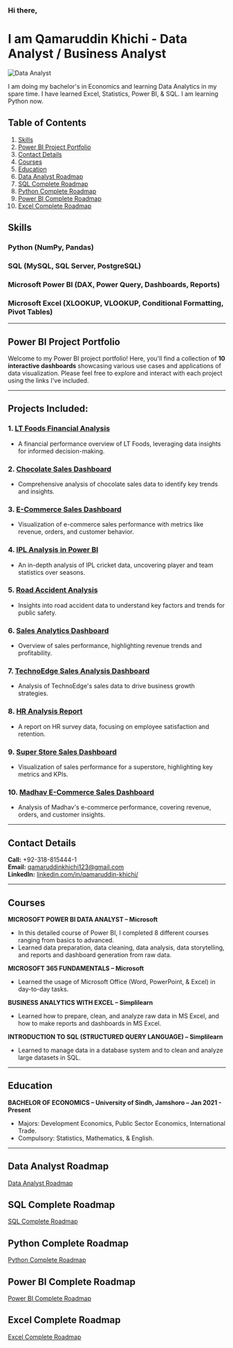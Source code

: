 ### Hi there, 

# I am Qamaruddin Khichi - Data Analyst / Business Analyst

![Data Analyst](https://github.com/user-attachments/assets/052495eb-5c2a-4ab6-99a1-3bf8c92c7ec7)

I am doing my bachelor's in Economics and learning Data Analytics in my spare time. I have learned Excel, Statistics, Power BI, & SQL. I am learning Python now.

## Table of Contents

1. [Skills](#skills)
2. [Power BI Project Portfolio](#power-bi-project-portfolio)
3. [Contact Details](#contact-details)
4. [Courses](#courses)
5. [Education](#education)
6. [Data Analyst Roadmap](#data-analyst-roadmap)
7. [SQL Complete Roadmap](#sql-complete-roadmap)
8. [Python Complete Roadmap](#python-complete-roadmap)
9. [Power BI Complete Roadmap](#power-bi-complete-roadmap)
10. [Excel Complete Roadmap](#excel-complete-roadmap)


## Skills

### Python (NumPy, Pandas)
### SQL (MySQL, SQL Server, PostgreSQL)
### Microsoft Power BI (DAX, Power Query, Dashboards, Reports)
### Microsoft Excel (XLOOKUP, VLOOKUP, Conditional Formatting, Pivot Tables)

---

## Power BI Project Portfolio

Welcome to my Power BI project portfolio! Here, you'll find a collection of **10 interactive dashboards** showcasing various use cases and applications of data visualization. Please feel free to explore and interact with each project using the links I've included.

---

## Projects Included:

### 1. [LT Foods Financial Analysis](https://app.powerbi.com/view?r=eyJrIjoiMTAxZmM2YTctNzE3NS00MWU5LWE1MmYtNTBkMTdlMjFlODkwIiwidCI6IjU0MTM4MTA5LTNiOGEtNDMzNy1hYzk2LTY4ZDE4ODM0NmNhOCIsImMiOjl9)
   - A financial performance overview of LT Foods, leveraging data insights for informed decision-making.

### 2. [Chocolate Sales Dashboard](https://app.powerbi.com/view?r=eyJrIjoiOWY5OTA3YmUtMzEzNi00MTEzLWI0MTctYTAzZmI2OTgxZGQ3IiwidCI6IjU0MTM4MTA5LTNiOGEtNDMzNy1hYzk2LTY4ZDE4ODM0NmNhOCIsImMiOjl9)
   - Comprehensive analysis of chocolate sales data to identify key trends and insights.

### 3. [E-Commerce Sales Dashboard](https://app.powerbi.com/view?r=eyJrIjoiMTI1YjRiYmEtMGMzNy00ZWU3LWEzOWMtMzc2MjQ5MTI4ZjI4IiwidCI6IjU0MTM4MTA5LTNiOGEtNDMzNy1hYzk2LTY4ZDE4ODM0NmNhOCIsImMiOjl9)
   - Visualization of e-commerce sales performance with metrics like revenue, orders, and customer behavior.

### 4. [IPL Analysis in Power BI](https://app.powerbi.com/view?r=eyJrIjoiMzUxOTIwMDEtNjk0ZS00OWMxLTkzZTktNDY4ZDQ1ZWFkNjY3IiwidCI6IjU0MTM4MTA5LTNiOGEtNDMzNy1hYzk2LTY4ZDE4ODM0NmNhOCIsImMiOjl9)
   - An in-depth analysis of IPL cricket data, uncovering player and team statistics over seasons.

### 5. [Road Accident Analysis](https://app.powerbi.com/view?r=eyJrIjoiM2VjMzNmMDYtNzg4YS00YTFlLTkxMjAtY2Y3NjFkYjg3YTZjIiwidCI6IjU0MTM4MTA5LTNiOGEtNDMzNy1hYzk2LTY4ZDE4ODM0NmNhOCIsImMiOjl9)
   - Insights into road accident data to understand key factors and trends for public safety.

### 6. [Sales Analytics Dashboard](https://app.powerbi.com/view?r=eyJrIjoiNjJiZWU1NTEtMmI0NC00ZjMxLWEzMmQtYTE0M2QwZGMyZmUzIiwidCI6IjU0MTM4MTA5LTNiOGEtNDMzNy1hYzk2LTY4ZDE4ODM0NmNhOCIsImMiOjl9)
   - Overview of sales performance, highlighting revenue trends and profitability.

### 7. [TechnoEdge Sales Analysis Dashboard](https://app.powerbi.com/view?r=eyJrIjoiZmM4YWI1YWQtNDc1ZC00NDFkLWE2YmYtOTcwZGE5ZTZjMDcwIiwidCI6IjU0MTM4MTA5LTNiOGEtNDMzNy1hYzk2LTY4ZDE4ODM0NmNhOCIsImMiOjl9)
   - Analysis of TechnoEdge's sales data to drive business growth strategies.

### 8. [HR Analysis Report](https://app.powerbi.com/view?r=eyJrIjoiMmFlYWQ5NmQtZTg1NS00MDZjLWEzYzktNjQ0OTgzMDA5NThkIiwidCI6IjU0MTM4MTA5LTNiOGEtNDMzNy1hYzk2LTY4ZDE4ODM0NmNhOCIsImMiOjl9)
   - A report on HR survey data, focusing on employee satisfaction and retention.

### 9. [Super Store Sales Dashboard](https://app.powerbi.com/view?r=eyJrIjoiZDUzODY3OGYtZWI5YS00M2JhLWIxYzQtODRiYzMyNWVmMDEyIiwidCI6IjU0MTM4MTA5LTNiOGEtNDMzNy1hYzk2LTY4ZDE4ODM0NmNhOCIsImMiOjl9)
   - Visualization of sales performance for a superstore, highlighting key metrics and KPIs.

### 10. [Madhav E-Commerce Sales Dashboard](https://app.powerbi.com/view?r=eyJrIjoiYjcxMjNmMDktM2EwNC00YTA4LWEzMTItY2U1MTY1YjUwZjU0IiwidCI6IjU0MTM4MTA5LTNiOGEtNDMzNy1hYzk2LTY4ZDE4ODM0NmNhOCIsImMiOjl9)
   - Analysis of Madhav's e-commerce performance, covering revenue, orders, and customer insights.

---

## Contact Details

**Call:** +92-318-815444-1  
**Email:** qamaruddinkhichi123@gmail.com  
**LinkedIn:** [linkedin.com/in/qamaruddin-khichi/](https://www.linkedin.com/in/qamaruddin-khichi/)

---

## Courses

**MICROSOFT POWER BI DATA ANALYST – Microsoft**
- In this detailed course of Power BI, I completed 8 different courses ranging from basics to advanced.
- Learned data preparation, data cleaning, data analysis, data storytelling, and reports and dashboard generation from raw data.

**MICROSOFT 365 FUNDAMENTALS – Microsoft**
- Learned the usage of Microsoft Office (Word, PowerPoint, & Excel) in day-to-day tasks.

**BUSINESS ANALYTICS WITH EXCEL – Simplilearn**
- Learned how to prepare, clean, and analyze raw data in MS Excel, and how to make reports and dashboards in MS Excel.

**INTRODUCTION TO SQL (STRUCTURED QUERY LANGUAGE) – Simplilearn**
- Learned to manage data in a database system and to clean and analyze large datasets in SQL.

---

## Education

**BACHELOR OF ECONOMICS – University of Sindh, Jamshoro – Jan 2021 - Present**
- Majors: Development Economics, Public Sector Economics, International Trade.
- Compulsory: Statistics, Mathematics, & English.

---

## Data Analyst Roadmap
[Data Analyst Roadmap](https://github.com/qamaruddin-khichi/Data-Analyst-Road-map.git)

## SQL Complete Roadmap
[SQL Complete Roadmap](https://github.com/qamaruddin-khichi/SQL-Complete-Roadmap.git)

## Python Complete Roadmap
[Python Complete Roadmap](https://github.com/qamaruddin-khichi/Python-Complete-Roadmap.git)

## Power BI Complete Roadmap
[Power BI Complete Roadmap](https://github.com/qamaruddin-khichi/Power-BI-Complete-Roadmap.git)

## Excel Complete Roadmap
[Excel Complete Roadmap](https://github.com/qamaruddin-khichi/Excel-Complete-Roadmap.git)
